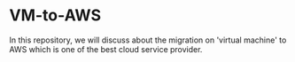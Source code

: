 # VM-to-AWS
In this repository, we will discuss about the migration on 'virtual machine' to AWS which is one of the best cloud service provider.
